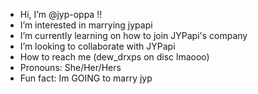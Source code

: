 - Hi, I’m @jyp-oppa !!
- I’m interested in marrying jypapi
- I’m currently learning on how to join JYPapi's company
- I’m looking to collaborate with JYPapi
- How to reach me (dew_drxps on disc lmaooo)
- Pronouns: She/Her/Hers
- Fun fact: Im GOING to marry jyp

<!---
jyp-oppa/jyp-oppa is a ✨ special ✨ repository because its `README.md` (this file) appears on your GitHub profile.
You can click the Preview link to take a look at your changes.
--->
